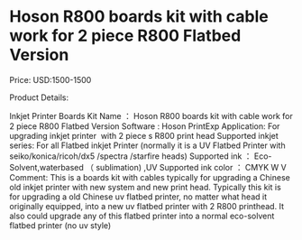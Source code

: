 # Hoson R800 boards kit with cable work for 2 piece R800 Flatbed Version

Price: USD:1500-1500

Product Details:

Inkjet Printer Boards Kit Name
：
Hoson
R800 boards
kit
with cable
work for
2
piece
R800 Flatbed Version
Software :
Hoson PrintExp
Application:
For upgrading inkjet printer  with
2
piece
s
R800
print
head
Supported inkjet series:
For all
Flatbed
inkjet Printer
(normally it is a UV Flatbed Printer with seiko/konica/ricoh/dx5 /spectra /starfire heads)
Supported ink
：
Eco-Solvent,waterbased
（
sublimation)
,UV
Supported ink color
：
CMYK W V
Comment:
This is a boards kit with cables typically for upgrading a Chinese old inkjet printer with new system and new print head. Typically this kit is for upgrading a old Chinese uv flatbed printer, no matter what head it originally equipped, into a new uv flatbed printer with 2 R800 printhead. It also could upgrade any of this flatbed printer into a normal eco-solvent flatbed printer (no uv style)